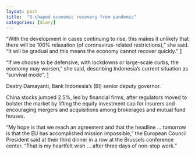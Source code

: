 ```yaml
---
layout: post
title:  "U-shaped economic recovery from pandemic"
categories: [diary]
---
```

“With the development in cases continuing to rise, this makes it unlikely that
there will be 100% relaxation (of coronavirus-related restrictions),” she said.
“It will be gradual and this means the economy cannot recover quickly.” [1][1]

“If we choose to be defensive, with lockdowns or large-scale curbs, the economy may worsen,”
she said, describing Indonesia’s current situation as “survival mode”. [1][1]

Destry Damayanti, Bank Indonesia’s (BI) senior deputy governor.


China stocks jumped 2.5%, led by financial firms, after regulators moved to
bolster the market by lifting the equity investment cap for insurers
and encouraging mergers and acquisitions among brokerages and mutual fund houses.


“My hope is that we reach an agreement and that the headline ...
tomorrow is that the EU has accomplished mission impossible,”
the European Council President said at their third dinner in a row at
the Brussels conference center. “That is my heartfelt wish ...
after three days of non-stop work.”

[1]: https://www.reuters.com/article/us-indonesia-economy/indonesia-central-bank-warns-of-u-shaped-economic-recovery-from-pandemic-idUSKCN24L0AB "Indonesia central bank warns of U-shaped economic recovery from pandemic"
